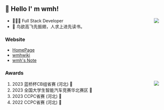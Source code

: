 ##  👋 Hello I' m wmh!

<img align="right" src="https://github-readme-stats.vercel.app/api?username=wmh1024&show_icons=true&icon_color=CE1D2D&text_color=718096&bg_color=ffffff" />

- 👨🏻‍💻 Full Stack Developer
- 📝 鸟欲高飞先振翅，人求上进先读书。

### Website

- [HomePage](https://home.wmhwiki.cn)
- [wmhwiki](https://wmhwiki.cn)
- [wmh's Note](https://note.wmhwiki.cn)

### Awards

<img align="right" src="https://stats.deeptrain.net/user/wmh1024?theme=light" />

1. 2023 蓝桥杯CB组省赛 (河北) 🥇
2. 2023 全国大学生智能汽车竞赛华北赛区 🥈
3. 2023 CCPC省赛 (河北) 🥉
4. 2022 CCPC省赛 (河北) 🥉
